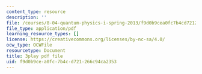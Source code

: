 ```yaml
---
content_type: resource
description: ''
file: /courses/8-04-quantum-physics-i-spring-2013/f9d0b9cea0fc7b4cd721266c94ca2353_qu-jyrwW6hw.pdf
file_type: application/pdf
learning_resource_types: []
license: https://creativecommons.org/licenses/by-nc-sa/4.0/
ocw_type: OCWFile
resourcetype: Document
title: 3play pdf file
uid: f9d0b9ce-a0fc-7b4c-d721-266c94ca2353
---
```

